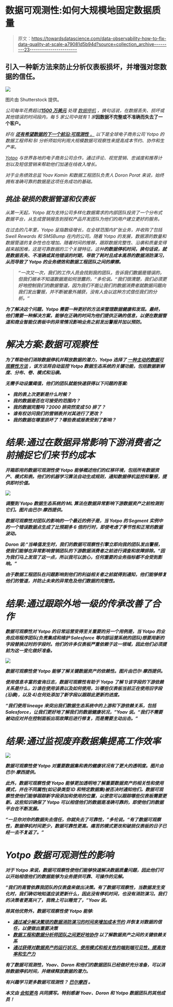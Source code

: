 # 数据可观测性:如何大规模地固定数据质量

> 原文：<https://towardsdatascience.com/data-observability-how-to-fix-data-quality-at-scale-a79081d5b94d?source=collection_archive---------23----------------------->

## 引入一种新方法来防止分析仪表板损坏，并增强对您数据的信任。

![](img/2a41880a44380e2ad5db8e834a671280.png)

图片由 Shutterstock 提供。

*公司每年花费超过*[***1500 万美元***](https://www.gartner.com/smarterwithgartner/how-to-stop-data-quality-undermining-your-business/) *处理* [*数据停机*](https://www.montecarlodata.com/the-rise-of-data-downtime/) *，换句话说，在数据丢失、损坏或其他错误的时间段内，每 5 家公司中就有 1 家*[](https://www.zdnet.com/article/companies-are-losing-revenue-opportunities-and-customers-because-of-bad-data-practices/)**因数据不完整或不准确而失去了一个客户。**

**好在* [***还有希望数据的下一个前沿:可观测性*** *。*](/data-observability-the-next-frontier-of-data-engineering-f780feb874b) *以下是全球电子商务公司 Yotpo 的数据工程师和 BI 分析师如何利用大规模数据可观察性来提高成本节约、协作和生产率。**

*[Yotpo](https://www.yotpo.com/) 与世界各地的电子商务公司合作，通过评论、视觉营销、忠诚度和推荐计划以及短信营销来帮助他们加速在线收入增长。*

*对于业务绩效总监 Yoav Kamin 和数据工程团队负责人 Doron Porat 来说，始终拥有准确可靠的数据是这项任务成功的基础。*

## *挑战:破损的数据管道和仪表板*

*从第一天起，Yotpo 就为支持公司多样化数据需求的内部团队投资了一个分布式数据平台，从生成营销报告到授权产品开发团队为他们的用户建立更好的服务。*

*在过去的几年里，Yotpo 呈指数级增长，在全球范围内扩张业务，并收购了包括 Swell Rewards 和 SMSBump 在内的公司。随着 Yotpo 的发展，数据源的数量和数据管道的复杂性也在增加。随着时间的推移，跟踪数据完整性、沿袭和质量变得越来越困难，这是可靠数据的三个关键特征。这种[](/the-rise-of-data-downtime-841650cedfd5)**的数据停机时间，换句话说，就是数据丢失、不准确或其他错误的时期，导致了耗时且成本高昂的数据消防演习，从而导致了 Yotpo 的业务绩效和数据工程团队之间的摩擦。***

> ***“一次又一次，我们的工作人员会找到我的团队，告诉我们数据是错误的，但我们根本不知道数据是如何泄露的，”多伦说。“我们很清楚，我们必须更好地控制我们的数据管道，因为我们不能让我们的数据消费者就数据问题向我们发出警报，并不断被意外捕获，没有人会以这种方式信任我们的分析。”***

***为了解决这个问题，Yotpo 需要一种更好的方法来管理数据健康和发现。最终，他们需要一种解决方案，能够在正确的时间为他们提供正确的信息，以便在数据管道和商业智能仪表板中的异常情况影响业务之前发出警报并加以预防。***

# ***解决方案:数据可观察性***

***为了帮助他们消除数据停机并释放数据的潜力，Yotpo 选择了 [**一种主动的数据可观察性方法**](https://www.youtube.com/embed/YKZ4Ikk8NiE) ，该方法将自动监控 Yotpo 数据生态系统的关键功能，包括数据新鲜度、分布、卷、模式和沿袭。***

***无需手动设置阈值，他们的团队就能快速获得以下问题的答案:***

*   ***我的表上次更新是什么时候？***
*   ***我的数据是否在可接受的范围内？***
*   ***我的数据完整吗？2000 排突然变成 50 排了？***
*   ***谁有权访问我们的营销表并对其进行了更改？***
*   ***我的数据在哪里损坏了？哪些表或报表受到了影响？***

# ***结果:通过在数据异常影响下游消费者之前捕捉它们来节约成本***

***开箱即用的数据可观测性使 Yotpo 能够概述他们的红移环境，包括所有数据资产、模式和表。他们的机器学习算法自动生成规则，通知数据停机监控和警报，提供即时价值。***

***![](img/e98a393008f61c08c409975a1b5541eb.png)***

***调整到 Yotpo 数据生态系统的 ML 算法在数据异常影响下游数据资产之前检测到它们。图片由巴尔·摩西提供。***

***数据可观察性对团队的影响的一个最近的例子是，当 Yotpo 的 Segment 实例中的一个错误数据点生成了比预期多 6 倍的行时，即使考虑了季节性和正常的数据波动。***

***Doron 说:“当峰值发生时，我们的数据可观察性引擎立即向我的团队发出警报，使我们能够在异常影响营销团队的下游数据消费者之前进行调查和故障排除。“因为我们马上发现了这一点，所以我可以放心，任何重要的业务指标都不会受到影响。”***

***由于数据工程团队在问题影响到他们的利益相关者之前就得到通知，他们能够修复他们的管道，并防止未来的异常危及他们数据的完整性。***

# ***结果:通过跟踪外地一级的传承改善了合作***

***数据可观察性对 Yotpo 的日常运营变得至关重要的另一个用例是，当 Yotpo 的业务应用程序团队(负责集成和维护 Salesforce 等内部运营系统的团队)想要用新的字段替换过时的字段时。他们的许多仪表板严重依赖于这一领域，因此他们必须提前为这一变化做好准备。***

***![](img/0f0ce9ad8e40033fb4df0437af0511dd.png)***

***数据可观察性使 Yotpo 能够了解关键数据资产的依赖性。图片由巴尔·摩西提供。***

***使用信息丰富的查询日志，数据可观察性有助于 Yotpo 了解 1)该字段的下游依赖关系是什么，2)谁在使用该表以及如何使用，3)哪些仪表板当前正在使用旧字段(沿袭)，以及 4)在何处添加了新字段以跟踪此更新的进度。***

***“我们使用 lineage 来突出我们数据生态系统中的上游和下游依赖关系，包括 Salesforce，让我们更好地了解我们的数据健康状况，”Yoav 说。“我们不需要被动应对并在控制面板出现故障后进行修复，而是需要主动出击。”***

# ***结果:通过监视废弃数据集提高工作效率***

***![](img/8bb1c4f223e843022de9e728fd136bfc.png)***

***数据可观察性使 Yotpo 对重要数据集和表的健康状况有了更大的透明度。图片由巴尔·摩西提供。***

***此外，数据可观察性使 Yotpo 能够更加透明地了解[](https://www.montecarlodata.com/how-to-solve-the-youre-using-that-table-problem/)**重要数据资产的相关性和使用模式，并在不同属性(如记录类型 ID 和特定数据集)被否决时通知他们。数据可观察性使他们能够跟踪新字段添加和使用的位置，以便您可以跟踪哪些仪表板需要更新。这些知识确保了 Yotpo 可以相信他们的数据是准确可靠的，即使他们的数据平台在不断发展。*****

*****“一旦你对你的数据失去信任，你就失去了可靠性，”多伦说。“有了数据可观察性，数据停机时间更少，数据可靠性更高。痛苦的模式更改和破损仪表板的日子已经一去不复返了。”*****

# *****Yotpo 数据可观测性的影响*****

*****对于 Yotpo 来说，数据可观察性使他们能够快速解决数据质量问题，因此他们可以开始相信他们的数据能够为业务提供可靠、可操作的见解。*****

*****“我们的高管依靠我团队的仪表盘来做出决策。有了数据可观察性，当数据发生变化时，我们确切地知道应该更新什么，因此没有停机时间，也没有消防演习。我们的决策者更高兴了，我晚上可以睡觉了，”Yoav 说。*****

*****除其他优势外，数据可观察性使 Yotpo 能够:*****

*   *****[**通过减少解决繁琐的数据消防演习的时间来增加成本节约**](https://www.montecarlodata.com/how-to-calculate-the-cost-of-data-downtime/) 并恢复对数据的信任，以便做出重要决策*****
*   *****[**数据工程和数据分析师团队之间更好地协作**](https://www.montecarlodata.com/why-hiring-a-data-analyst-wont-solve-your-business-problems/) 以了解数据资产之间的关键依赖关系*****
*   *****[**通过获得对数据资产的运行状况、使用模式和相关性的端到端可见性，提高效率和生产力**](https://www.montecarlodata.com/how-to-solve-the-youre-using-that-table-problem/)*****

*****有了数据可观测性，Yoav、Doron 和他们的数据团队已经做好充分准备，可以消除数据停机时间，并继续释放数据的潜力。*****

********有兴趣学习更多数据可观测性？*** [***巴尔摩西***](https://www.linkedin.com/in/barrmoses/) ***。********

********本文由*** [***会知更鸟***](https://www.linkedin.com/in/will-robins/) ***共同撰写。特别感谢 Yoav、Doron 和 Yotpo 数据团队的其他成员！********